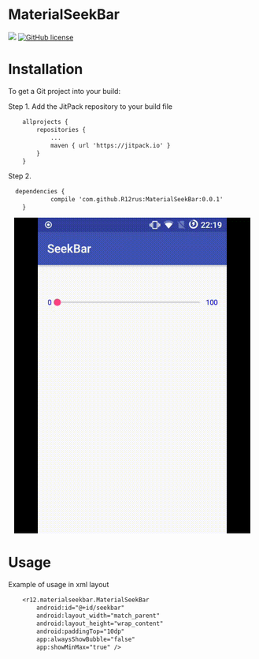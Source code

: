 # MaterialSeekBar

[![](https://jitpack.io/v/R12rus/MaterialSeekBar.svg)](https://jitpack.io/#R12rus/MaterialSeekBar)
[![GitHub license](https://img.shields.io/github/license/mashape/apistatus.svg)](https://opensource.org/licenses/MIT)

# Installation
To get a Git project into your build:

Step 1. Add the JitPack repository to your build file
```
	allprojects {
		repositories {
			...
			maven { url 'https://jitpack.io' }
		}
	}
```

Step 2.
```
  dependencies {
	        compile 'com.github.R12rus:MaterialSeekBar:0.0.1'
	}
```

<p align="center">
    <img src="/images/example.gif?raw=true" width="480" height="640" />
</p>

# Usage
Example of usage in xml layout
```
    <r12.materialseekbar.MaterialSeekBar
        android:id="@+id/seekbar"
        android:layout_width="match_parent"
        android:layout_height="wrap_content"
        android:paddingTop="10dp"
        app:alwaysShowBubble="false"
        app:showMinMax="true" />
```
